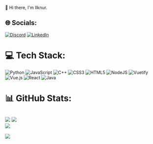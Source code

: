 👋 Hi there, I'm Ilknur.  <br>


## 🌐 Socials:
[![Discord](https://img.shields.io/badge/Discord-%237289DA.svg?logo=discord&logoColor=white)](htttps://discord.gg/#0390) [![LinkedIn](https://img.shields.io/badge/LinkedIn-%230077B5.svg?logo=linkedin&logoColor=white)](https://linkedin.com/in/illknurtas) 

# 💻 Tech Stack:
![Python](https://img.shields.io/badge/python-3670A0?style=plastic&logo=python&logoColor=ffdd54) ![JavaScript](https://img.shields.io/badge/javascript-%23323330.svg?style=plastic&logo=javascript&logoColor=%23F7DF1E) ![C++](https://img.shields.io/badge/c++-%2300599C.svg?style=plastic&logo=c%2B%2B&logoColor=white) ![CSS3](https://img.shields.io/badge/css3-%231572B6.svg?style=plastic&logo=css3&logoColor=white) ![HTML5](https://img.shields.io/badge/html5-%23E34F26.svg?style=plastic&logo=html5&logoColor=white) ![NodeJS](https://img.shields.io/badge/node.js-6DA55F?style=plastic&logo=node.js&logoColor=white) ![Vuetify](https://img.shields.io/badge/Vuetify-1867C0?style=plastic&logo=vuetify&logoColor=AEDDFF) ![Vue.js](https://img.shields.io/badge/vuejs-%2335495e.svg?style=plastic&logo=vuedotjs&logoColor=%234FC08D) ![React](https://img.shields.io/badge/react-%2320232a.svg?style=plastic&logo=react&logoColor=%2361DAFB) ![Java](https://img.shields.io/badge/java-%23ED8B00.svg?style=plastic&logo=java&logoColor=white)
# 📊 GitHub Stats:
![](https://github-readme-stats.vercel.app/api?username=illknurtas&theme=tokyonight&hide_border=false&include_all_commits=true&count_private=true)
![](https://github-readme-streak-stats.herokuapp.com/?user=illknurtas&theme=tokyonight&hide_border=false)     
![](https://github-readme-stats.vercel.app/api/top-langs/?username=illknurtas&theme=tokyonight&hide_border=false&include_all_commits=true&count_private=true&layout=compact) 
---
[![](https://visitcount.itsvg.in/api?id=illknurtas&icon=5&color=0)](https://visitcount.itsvg.in)
